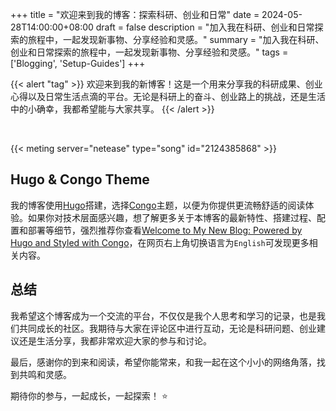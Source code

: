 +++
title = "欢迎来到我的博客：探索科研、创业和日常"
date = 2024-05-28T14:00:00+08:00
draft = false
description = "加入我在科研、创业和日常探索的旅程中，一起发现新事物、分享经验和灵感。"
summary = "加入我在科研、创业和日常探索的旅程中，一起发现新事物、分享经验和灵感。"
tags = ['Blogging', 'Setup-Guides']
+++

{{< alert "tag" >}}
欢迎来到我的新博客！这是一个用来分享我的科研成果、创业心得以及日常生活点滴的平台。无论是科研上的奋斗、创业路上的挑战，还是生活中的小确幸，我都希望能与大家共享。
{{< /alert >}}

&nbsp;

{{< meting server="netease" type="song" id="2124385868" >}}

## Hugo & Congo Theme

我的博客使用[Hugo](https://gohugo.io/)搭建，选择[Congo](https://github.com/jpanther/congo)主题，以便为你提供更流畅舒适的阅读体验。如果你对技术层面感兴趣，想了解更多关于本博客的最新特性、搭建过程、配置和部署等细节，强烈推荐你查看[Welcome to My New Blog: Powered by Hugo and Styled with Congo](/welcomes/features)，在网页右上角切换语言为`English`可发现更多相关内容。

## 总结

我希望这个博客成为一个交流的平台，不仅仅是我个人思考和学习的记录，也是我们共同成长的社区。我期待与大家在评论区中进行互动，无论是科研问题、创业建议还是生活分享，我都非常欢迎大家的参与和讨论。

最后，感谢你的到来和阅读，希望你能常来，和我一起在这个小小的网络角落，找到共鸣和灵感。

期待你的参与，一起成长，一起探索！ :star:
